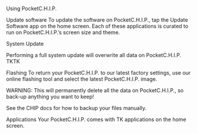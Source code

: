 Using PocketC.H.I.P.

Update software
To update the software on PocketC.H.I.P., tap the Update Software app on the home screen. Each of these applications is curated to run on PocketC.H.I.P.’s screen size and theme.

System Update

Performing a full system update will overwrite all data on PocketC.H.I.P. TKTK

Flashing
To return your PocketC.H.I.P. to our latest factory settings, use our online flashing tool and select the latest PocketC.H.I.P. image.

WARNING:  This will permanently delete all the data on PocketC.H.I.P., so back-up anything you want to keep!

See the CHIP docs for how to backup your files manually.



Applications
Your PocketC.H.I.P. comes with TK applications on the home screen.

